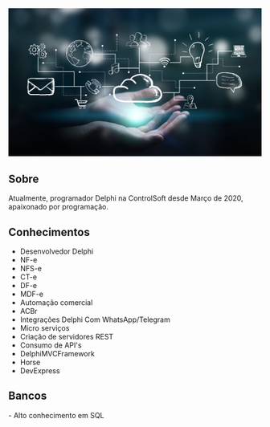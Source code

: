 <img src="https://github.com/AndersondaCampo/AndersondaCampo/blob/Master/header.jpg" width="1000px">

<h2>Sobre</h2>
Atualmente, programador Delphi na ControlSoft desde Março de 2020, apaixonado por programação.

<h2>Conhecimentos</h2>

- Desenvolvedor Delphi
- NF-e
- NFS-e
- CT-e
- DF-e
- MDF-e
- Automação comercial
- ACBr
- Integrações Delphi Com WhatsApp/Telegram
- Micro serviços
- Criação de servidores REST
- Consumo de API's
- DelphiMVCFramework
- Horse
- DevExpress

<h2>Bancos</h2>
- Alto conhecimento em SQL

<!--
**AndersondaCampo/AndersondaCampo** is a ✨ _special_ ✨ repository because its `README.md` (this file) appears on your GitHub profile.
